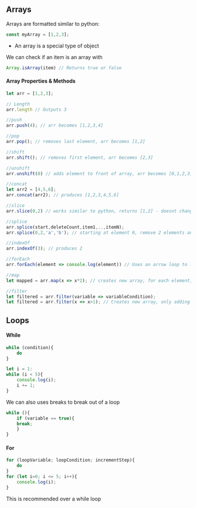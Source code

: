 
## Arrays

Arrays are formatted similar to python:
```JavaScript
const myArray = [1,2,3];
```
- An array is a special type of object

We can check if an item is an array with
```JavaScript
Array.isArray(item) // Returns true or false
```

#### Array Properties & Methods

```JavaScript
let arr = [1,2,3];
```

```JavaScript
// Length
arr.length // Outputs 3

//push
arr.push(4); // arr becomes [1,2,3,4]

//pop
arr.pop(); // removes last element, arr becomes [1,2]

//shift
arr.shift(); // removes first element, arr becomes [2,3]

//unshift
arr.unshift(0) // adds element to front of array, arr becomes [0,1,2,3]

//concat
let arr2 = [4,5,6];
arr.concat(arr2); // produces [1,2,3,4,5,6]

//slice
arr.slice(0,2) // works similar to python, returns [1,2] - doesnt change orignal array

//splice
arr.splice(start,deleteCount,item1,..,itemN);
arr.splice(0,2,'a','b'); // starting at element 0, remove 2 elements and replace them with 'a' and 'b', this will produce ['a','b',3] - This modifies the original array

//indexOf
arr.indexOf(3); // produces 2

//forEach
arr.forEach(element => console.log(element)) // Uses an arrow loop to loop through each item, outputting it

//map
let mapped = arr.map(x => x*2); // creates new array, for each element,named x, elements in new array are all elements in original array x2

//filter
let filtered = arr.filter(variable => variableCondition);
let filtered = arr.filter(x => x>1); // Creates new array, only adding values from the original that pass the condition of being > 1
```




## Loops

#### While

```JavaScript
while (condition){
	do
}
```

```JavaScript
let i = 1:
while (i < 5){
	console.log(i);
	i += 1;
}
```

We can also uses breaks to break out of a loop

```JavaScript
while (){
	if (variable == true){
	break;
	}
}
```

#### For

```JavaScript
for (loopVariable; loopCondition; incrementStep){
	do
}
for (let i=0; i <= 5; i++){
	console.log(i);
}
```

This is recommended over a while loop

